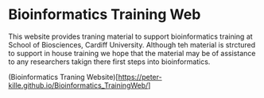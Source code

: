 # Bioinformatics Training Web

This website provides traning material to support bioinformatics training at School of Biosciences, Cardiff University.  Although teh material is strctured to support in house training we hope that the material may be of assistance to any researchers takign there first steps into bioinformatics.

(Bioinformatics Traning Website)[https://peter-kille.github.io/Bioinformatics_TrainingWeb/]
